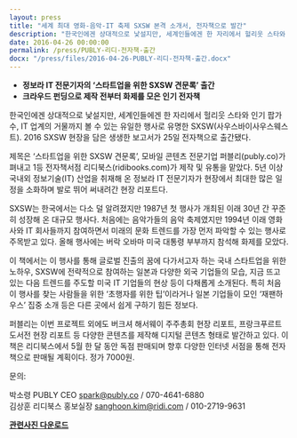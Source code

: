 ```yaml
---
layout: press
title: "세계 최대 영화-음악-IT 축제 SXSW 본격 소개서, 전자책으로 발간"
description: "한국인에겐 상대적으로 낯설지만, 세계인들에겐 한 자리에서 헐리웃 스타와 인기 팝가수, IT 업계의 거물까지 볼 수 있는 유일한 행사로 유명한 SXSW(사우스바이사우스웨스트). 2016 SXSW 현장을 담은 생생한 보고서가 25일 전자책으로 출간됐다."
date: 2016-04-26 00:00:00
permalink: /press/PUBLY-리디-전자책-출간
docx: "/press/files/2016-04-26-PUBLY-리디-전자책-출간.docx"
---
```


* **정보라 IT 전문기자의 ‘스타트업을 위한 SXSW 견문록’ 출간**
* **크라우드 펀딩으로 제작 전부터 화제를 모은 인기 전자책**



한국인에겐 상대적으로 낯설지만, 세계인들에겐 한 자리에서 헐리웃 스타와 인기 팝가수, IT 업계의 거물까지 볼 수 있는 유일한 행사로 유명한 SXSW(사우스바이사우스웨스트). 2016 SXSW 현장을 담은 생생한 보고서가 25일 전자책으로 출간됐다.

제목은 ‘스타트업을 위한 SXSW 견문록’, 모바일 콘텐츠 전문기업 퍼블리(publy.co)가 펴내고 1등 전자책서점 리디북스(ridibooks.com)가 제작 및 유통을 맡았다. 5년 이상 국내외 정보기술(IT) 산업을 취재해 온 정보라 IT 전문기자가 현장에서 최대한 많은 일정을 소화하며 발로 뛰어 써내려간 현장 리포트다.

SXSW는 한국에서는 다소 덜 알려졌지만 1987년 첫 행사가 개최된 이래 30년 간 꾸준히 성장해 온 대규모 행사다. 처음에는 음악가들의 음악 축제였지만 1994년 이래 영화사와 IT 회사들까지 참여하면서 미래의 문화 트렌드를 가장 먼저 파악할 수 있는 행사로 주목받고 있다. 올해 행사에는 버락 오바마 미국 대통령 부부까지 참석해 화제를 모았다.

이 책에서는 이 행사를 통해 글로벌 진출의 꿈에 다가서고자 하는 국내 스타트업을 위한 노하우, SXSW에 전략적으로 참여하는 일본과 다양한 외국 기업들의 모습, 지금 뜨고 있는 다음 트렌드를 주도할 미국 IT 기업들의 현상 등이 다채롭게 소개된다. 특히 처음 이 행사를 찾는 사람들을 위한 ‘초행자를 위한 팁’이라거나 일본 기업들이 모인 ‘재팬하우스’ 집중 소개 등은 다른 곳에서 쉽게 구하기 힘든 정보다.

퍼블리는 이번 프로젝트 외에도 버크셔 해서웨이 주주총회 현장 리포트, 프랑크푸르트 도서전 현장 리포트 등 다양한 콘텐츠를 제작해 디지털 콘텐츠 형태로 발간하고 있다. 이 책은 리디북스에서 5월 한 달 동안 독점 판매되며 향후 다양한 인터넷 서점을 통해 전자책으로 판매될 계획이다. 정가 7000원.



문의:

박소령 PUBLY CEO spark@publy.co / 070-4641-6880 <br>
김상훈 리디북스 홍보실장 sanghoon.kim@ridi.com / 010-2719-9631

[**관련사진 다운로드**](/press/img/sxsw_cover.jpg)
